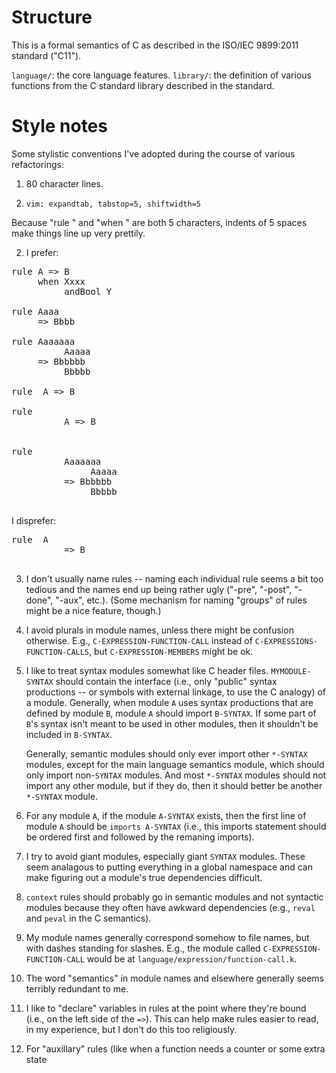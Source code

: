 # Structure

This is a formal semantics of C as described in the ISO/IEC 9899:2011 standard
("C11").

`language/`: the core language features.
`library/`: the definition of various functions from the C standard library
described in the standard.

# Style notes

Some stylistic conventions I've adopted during the course of various
refactorings:

1. 80 character lines.

3. `vim: expandtab, tabstop=5, shiftwidth=5`

Because "rule " and "when " are both 5 characters, indents of 5 spaces make
things line up very prettily.

2. I prefer:
<pre>
rule A => B
     when Xxxx 
          andBool Y

rule Aaaa
     => Bbbb

rule Aaaaaaa
          Aaaaa
     => Bbbbbb
          Bbbbb

rule <x> A => B </x>

rule <x> 
          A => B
     </x>

rule <x> 
          Aaaaaaa
               Aaaaa
          => Bbbbbb
               Bbbbb
      </x>
</pre>

I disprefer:
<pre>
rule <x> A
          => B
     </x>
</pre>

3. I don't usually name rules -- naming each individual rule seems a bit too
   tedious and the names end up being rather ugly ("-pre", "-post", "-done",
   "-aux", etc.). (Some mechanism for naming "groups" of rules might be a nice
   feature, though.)

4. I avoid plurals in module names, unless there might be confusion otherwise.
   E.g., `C-EXPRESSION-FUNCTION-CALL` instead of
   `C-EXPRESSIONS-FUNCTION-CALLS`, but `C-EXPRESSION-MEMBERS` might be ok.

5. I like to treat syntax modules somewhat like C header files.
   `MYMODULE-SYNTAX` should contain the interface (i.e., only "public" syntax
   productions -- or symbols with external linkage, to use the C analogy) of a
   module. Generally, when module `A` uses syntax productions that are defined
   by module `B`, module `A` should import `B-SYNTAX`. If some part of `B`'s
   syntax isn't meant to be used in other modules, then it shouldn't be
   included in `B-SYNTAX`.

   Generally, semantic modules should only ever import other `*-SYNTAX`
   modules, except for the main language semantics module, which should only
   import non-`SYNTAX` modules. And most `*-SYNTAX` modules should not import
   any other module, but if they do, then it should better be another
   `*-SYNTAX` module.

6. For any module `A`, if the module `A-SYNTAX` exists, then the first line of
   module `A` should be `imports A-SYNTAX` (i.e., this imports statement should
   be ordered first and followed by the remaning imports).

7. I try to avoid giant modules, especially giant `SYNTAX` modules. These seem
   analagous to putting everything in a global namespace and can make figuring
   out a module's true dependencies difficult.

8. `context` rules should probably go in semantic modules and not syntactic
   modules because they often have awkward dependencies (e.g., `reval` and
   `peval` in the C semantics).

9. My module names generally correspond somehow to file names, but with dashes
   standing for slashes. E.g., the module called `C-EXPRESSION-FUNCTION-CALL`
   would be at `language/expression/function-call.k`. 

10. The word "semantics" in module names and elsewhere generally seems terribly
    redundant to me.

11. I like to "declare" variables in rules at the point where they're bound
    (i.e., on the left side of the `=>`). This can help make rules easier
    to read, in my experience, but I don't do this too religiously.

12. For "auxillary" rules (like when a function needs a counter or some extra
    state 
